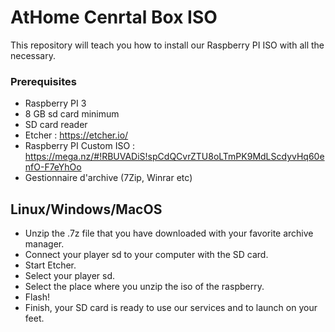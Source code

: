 # AtHome Cenrtal Box ISO
This repository will teach you how to install our Raspberry PI ISO with all the necessary.
### Prerequisites
- Raspberry PI 3
- 8 GB sd card minimum
- SD card reader
- Etcher : https://etcher.io/
- Raspberry PI Custom ISO : https://mega.nz/#!RBUVADiS!spCdQCvrZTU8oLTmPK9MdLScdyvHq60enfO-F7eYhOo
- Gestionnaire d'archive (7Zip, Winrar etc)


## Linux/Windows/MacOS
- Unzip the .7z file that you have downloaded with your favorite archive manager.
- Connect your player sd to your computer with the SD card.
- Start Etcher.
- Select your player sd.
- Select the place where you unzip the iso of the raspberry.
- Flash!
- Finish, your SD card is ready to use our services and to launch on your feet.